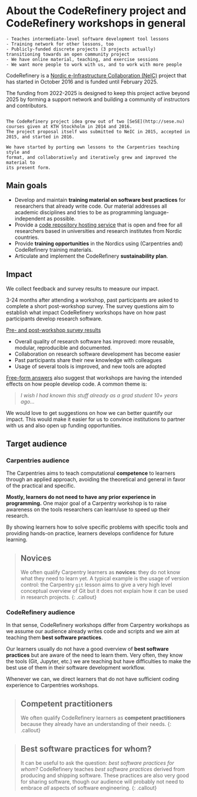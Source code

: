 # About the CodeRefinery project and CodeRefinery workshops in general

```{keypoints}
- Teaches intermediate-level software development tool lessons
- Training network for other lessons, too
- Publicly-funded discrete projects (3 projects actually) transitioning towards an open community project
- We have online material, teaching, and exercise sessions
- We want more people to work with us, and to work with more people
```

CodeRefinery is a
[Nordic e-Infrastructure Collaboration (NeIC)](https://neic.no/)
project that has started in October 2016 and is
funded until February 2025.

The funding from 2022-2025 is designed to keep this project active
beyond 2025 by forming a support network and building a community of
instructors and contributors.

```{discussion} History

The CodeRefinery project idea grew out of two [SeSE](http://sese.nu) courses given at KTH Stockholm in 2014 and 2016.
The project proposal itself was submitted to NeIC in 2015, accepted in 2015, and started in 2016.

We have started by porting own lessons to the Carpentries teaching style and
format, and collaboratively and iteratively grew and improved the material to
its present form.
```


## Main goals

- Develop and maintain **training material on software best practices** for researchers that already write code. Our material addresses all academic disciplines and tries to be as programming language-independent as possible.
- Provide a [code repository hosting service](https://coderefinery.org/repository/) that is open and free for all researchers based in universities and research institutes from Nordic countries.
- Provide **training opportunities** in the Nordics using (Carpentries and) CodeRefinery training materials.
- Articulate and implement the CodeRefinery **sustainability plan**.


## Impact

We collect feedback and survey results to measure our impact.

3-24 months after attending a workshop, past participants are asked to complete a short post-workshop survey.
The survey questions aim to establish what impact CodeRefinery workshops have on how past participants develop
research software.

[Pre- and post-workshop survey results](https://coderefinery.org/about/impact/)

- Overall quality of research software has improved: more reusable, modular, reproducible and documented.
- Collaboration on research software development has become easier
- Past participants share their new knowledge with colleagues
- Usage of several tools is improved, and new tools are adopted

[Free-form answers](https://coderefinery.org/#what-do-our-participants-say-after-attending-a-workshop)
also suggest that workshops are having the intended effects on how people develop code. A common theme is:

> *I wish I had known this stuff already as a grad student 10+ years ago...*

We would love to get suggestions on how we can better quantify our impact. This
would make it easier for us to convince institutions to partner with us and
also open up funding opportunities.

## Target audience

### Carpentries audience

The Carpentries aims to teach computational **competence** to learners through an applied approach, avoiding the theoretical and general in favor of the practical and specific.

**Mostly, learners do not need to have any prior experience in programming.**  One major goal of a Carpentry workshop is to raise awareness on the tools researchers can learn/use to speed up their research.

By showing learners how to solve specific problems with specific tools and providing hands-on practice, learners develops confidence for future learning.

> ## Novices
> We often qualify Carpentry learners as **novices**: they do not know what they need to learn yet. A typical example is the usage of version control: the Carpentry `git` lesson aims to give a
> very high level conceptual overview of Git but it does not explain how it can be used in research projects.
{: .callout}


### CodeRefinery audience

In that sense, CodeRefinery workshops differ from Carpentry workshops as we assume our audience already writes code and scripts and we aim at teaching them **best software practices**. 

Our learners usually do not have a good overview of **best software practices** but are aware of the need to learn them. Very often, they know the tools (Git, Jupyter, etc.) we are teaching 
but have difficulties to make the best use of them in their software development workflow.

Whenever we can, we direct learners that do not have sufficient coding experience to Carpentries workshops.

> ## Competent practitioners
> We often qualify CodeRefinery learners as **competent practitioners** because they already have an understanding of their needs.
{: .callout}

> ## Best software practices for whom?
> It can be useful to ask the question: *best software practices for whom*?
> CodeRefinery teaches *best software practices* derived from producing and
> shipping software. These practices are also very good for sharing software,
> though our audience will probably not need to embrace *all* aspects of
> software engineering.
{: .callout}
